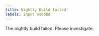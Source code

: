 ```yaml
---
title: Nightly Build failed!
labels: input needed
---
```


The nightly build failed. Please investigate.